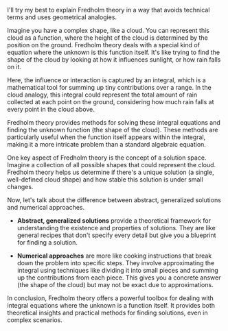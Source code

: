 I'll try my best to explain Fredholm theory in a way that avoids technical terms and uses geometrical analogies.

Imagine you have a complex shape, like a cloud. You can represent this cloud as a function, where the height of the cloud is determined by the position on the ground. Fredholm theory deals with a special kind of equation where the unknown is this function itself. It's like trying to find the shape of the cloud by looking at how it influences sunlight, or how rain falls on it.

Here, the influence or interaction is captured by an integral, which is a mathematical tool for summing up tiny contributions over a range. In the cloud analogy, this integral could represent the total amount of rain collected at each point on the ground, considering how much rain falls at every point in the cloud above.

Fredholm theory provides methods for solving these integral equations and finding the unknown function (the shape of the cloud). These methods are particularly useful when the function itself appears within the integral, making it a more intricate problem than a standard algebraic equation.

One key aspect of Fredholm theory is the concept of a solution space. Imagine a collection of all possible shapes that could represent the cloud. Fredholm theory helps us determine if there's a unique solution (a single, well-defined cloud shape) and how stable this solution is under small changes.

Now, let's talk about the difference between abstract, generalized solutions and numerical approaches.

* **Abstract, generalized solutions** provide a theoretical framework for understanding the existence and properties of solutions. They are like general recipes that don't specify every detail but give you a blueprint for finding a solution.

* **Numerical approaches** are more like cooking instructions that break down the problem into specific steps. They involve approximating the integral using techniques like dividing it into small pieces and summing up the contributions from each piece. This gives you a concrete answer (the shape of the cloud) but may not be exact due to approximations.

In conclusion, Fredholm theory offers a powerful toolbox for dealing with integral equations where the unknown is a function itself. It provides both theoretical insights and practical methods for finding solutions, even in complex scenarios.
